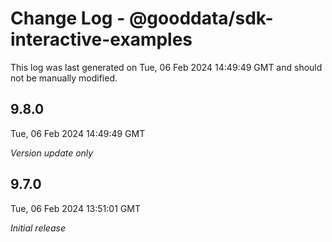 # Change Log - @gooddata/sdk-interactive-examples

This log was last generated on Tue, 06 Feb 2024 14:49:49 GMT and should not be manually modified.

## 9.8.0
Tue, 06 Feb 2024 14:49:49 GMT

_Version update only_

## 9.7.0
Tue, 06 Feb 2024 13:51:01 GMT

_Initial release_

